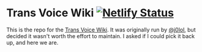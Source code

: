 # Trans Voice Wiki [![Netlify Status](https://api.netlify.com/api/v1/badges/091f5f1c-b4e9-4826-9703-929c711bf2a5/deploy-status)](https://app.netlify.com/sites/transvoicewiki/deploys)

This is the repo for the [Trans Voice Wiki](https://trans.themintfarm.ml). It was originally run by [@j0lol], but decided it wasn't worth the effort to maintain. I asked if I could pick it back up, and here we are.

[@j0lol]: https://j0.lol
